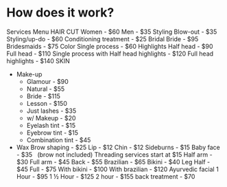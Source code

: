 # How does it work?

Services Menu
HAIR
CUT
	Women - $60
	Men - $35
Styling
	Blow-out - $35
	Styling/up-do - $60
	Conditioning treatment - $25
Bridal
	Bride - $95
	Bridesmaids - $75
Color
	Single process - $60
	Highlights
	Half head - $90
	Full head - $110
	Single process with
		Half head highlights - $120
		Full head highlights - $140
SKIN
- Make-up
	- Glamour - $90
	- Natural - $55
	- Bride - $115
	- Lesson - $150
	- Just lashes - $35
	- w/ Makeup - $20
	- Eyelash tint - $15
	- Eyebrow tint - $15
	- Combination tint - $45
- Wax
	Brow shaping - $25
	Lip - $12
	Chin - $12
	Sideburns - $15
	Baby face - $35  	(brow not included)
	Threading services start at $15
	Half arm - $30
	Full arm - $45
	Back - $55
	Brazilian - $65
	Bikini - $40
Leg
	Half - $45
	Full - $75
	With bikini - $100
	With brazilian - $120
Ayurvedic facial
	1 Hour - $95
	1 ½ Hour - $125
	2 hour - $155
	back treatment - $70